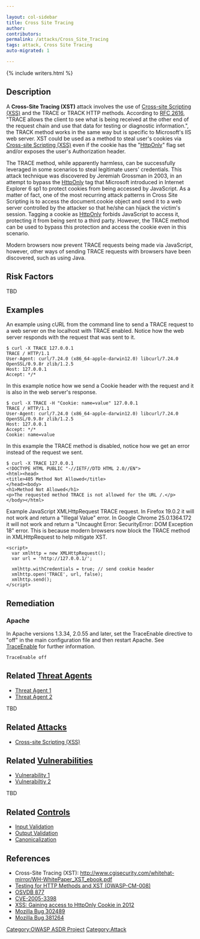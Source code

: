 ```yaml
---

layout: col-sidebar
title: Cross Site Tracing
author: 
contributors: 
permalink: /attacks/Cross_Site_Tracing
tags: attack, Cross Site Tracing
auto-migrated: 1

---
```


{% include writers.html %}

## Description

A **Cross-Site Tracing (XST)** attack involves the use of [Cross-site
Scripting (XSS)](Cross-site_Scripting_\(XSS\) "wikilink") and the TRACE
or TRACK HTTP methods. According to
[RFC 2616](http://www.w3.org/Protocols/rfc2616/rfc2616-sec9.html),
"TRACE allows the client to see what is being received at the other end
of the request chain and use that data for testing or diagnostic
information.", the TRACK method works in the same way but is specific to
Microsoft's IIS web server. XST could be used as a method to steal
user's cookies via [Cross-site Scripting
(XSS)](Cross-site_Scripting_\(XSS\) "wikilink") even if the cookie has
the "[HttpOnly](HttpOnly "wikilink")" flag set and/or exposes the user's
Authorization header.

The TRACE method, while apparently harmless, can be successfully
leveraged in some scenarios to steal legitimate users' credentials. This
attack technique was discovered by Jeremiah Grossman in 2003, in an
attempt to bypass the [HttpOnly](HttpOnly "wikilink") tag that Microsoft
introduced in Internet Explorer 6 sp1 to protect cookies from being
accessed by JavaScript. As a matter of fact, one of the most recurring
attack patterns in Cross Site Scripting is to access the document.cookie
object and send it to a web server controlled by the attacker so that
he/she can hijack the victim's session. Tagging a cookie as
[HttpOnly](HttpOnly "wikilink") forbids JavaScript to access it,
protecting it from being sent to a third party. However, the TRACE
method can be used to bypass this protection and access the cookie even
in this scenario.

Modern browsers now prevent TRACE requests being made via JavaScript,
however, other ways of sending TRACE requests with browsers have been
discovered, such as using Java.

## Risk Factors

TBD

## Examples

An example using cURL from the command line to send a TRACE request to a
web server on the localhost with TRACE enabled. Notice how the web
server responds with the request that was sent to it.

    $ curl -X TRACE 127.0.0.1
    TRACE / HTTP/1.1
    User-Agent: curl/7.24.0 (x86_64-apple-darwin12.0) libcurl/7.24.0 OpenSSL/0.9.8r zlib/1.2.5
    Host: 127.0.0.1
    Accept: */*

In this example notice how we send a Cookie header with the request and
it is also in the web server's response.

    $ curl -X TRACE -H "Cookie: name=value" 127.0.0.1
    TRACE / HTTP/1.1
    User-Agent: curl/7.24.0 (x86_64-apple-darwin12.0) libcurl/7.24.0 OpenSSL/0.9.8r zlib/1.2.5
    Host: 127.0.0.1
    Accept: */*
    Cookie: name=value

In this example the TRACE method is disabled, notice how we get an error
instead of the request we sent.

    $ curl -X TRACE 127.0.0.1
    <!DOCTYPE HTML PUBLIC "-//IETF//DTD HTML 2.0//EN">
    <html><head>
    <title>405 Method Not Allowed</title>
    </head><body>
    <h1>Method Not Allowed</h1>
    <p>The requested method TRACE is not allowed for the URL /.</p>
    </body></html>

Example JavaScript XMLHttpRequest TRACE request. In Firefox 19.0.2 it
will not work and return a "Illegal Value" error. In Google Chrome
25.0.1364.172 it will not work and return a "Uncaught Error:
SecurityError: DOM Exception 18" error. This is because modern browsers
now block the TRACE method in XMLHttpRequest to help mitigate XST.

    <script>
      var xmlhttp = new XMLHttpRequest();
      var url = 'http://127.0.0.1/';

      xmlhttp.withCredentials = true; // send cookie header
      xmlhttp.open('TRACE', url, false);
      xmlhttp.send();
    </script>

## Remediation

### Apache

In Apache versions 1.3.34, 2.0.55 and later, set the TraceEnable
directive to "off" in the main configuration file and then restart
Apache. See
[TraceEnable](http://httpd.apache.org/docs/2.2/mod/core.html#traceenable)
for further information.

    TraceEnable off

## Related [Threat Agents](Threat_Agents "wikilink")

  - [Threat Agent 1](Threat_Agent_1 "wikilink")
  - [Threat Agent 2](Threat_Agent_2 "wikilink")

TBD

## Related [Attacks](https://owasp.org/www-community/attacks/)

  - [Cross-site Scripting
    (XSS)](Cross-site_Scripting_\(XSS\) "wikilink")

## Related [Vulnerabilities](https://owasp.org/www-community/vulnerabilities/)

  - [Vulnerability 1](Vulnerability_1 "wikilink")
  - [Vulnerabiltiy 2](Vulnerabiltiy_2 "wikilink")

TBD

## Related [Controls](https://owasp.org/www-community/controls/)

  - [Input Validation](Input_Validation "wikilink")
  - [Output Validation](Output_Validation "wikilink")
  - [Canonicalization](Canonicalization "wikilink")

## References

  - Cross-Site Tracing (XST):
    <http://www.cgisecurity.com/whitehat-mirror/WH-WhitePaper_XST_ebook.pdf>
  - [Testing for HTTP Methods and XST
    (OWASP-CM-008)](Testing_for_HTTP_Methods_and_XST_\(OWASP-CM-008\) "wikilink")
  - [OSVDB 877](http://osvdb.org/show/osvdb/877)
  - [CVE-2005-3398](http://web.nvd.nist.gov/view/vuln/detail?vulnId=CVE-2005-3398)
  - [XSS: Gaining access to HttpOnly Cookie
    in 2012](http://seckb.yehg.net/2012/06/xss-gaining-access-to-httponly-cookie.html)
  - [Mozilla
    Bug 302489](https://bugzilla.mozilla.org/show_bug.cgi?id=302489)
  - [Mozilla
    Bug 381264](https://bugzilla.mozilla.org/show_bug.cgi?id=381264)

[Category:OWASP ASDR Project](Category:OWASP_ASDR_Project "wikilink")
[Category:Attack](Category:Attack "wikilink")